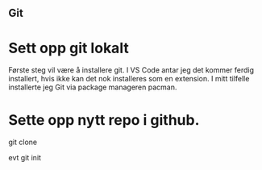 ## Git

# Sett opp git lokalt

Første steg vil være å installere git. I VS Code antar jeg det kommer ferdig installert, hvis ikke kan det nok installeres som en extension. I mitt tilfelle installerte jeg Git via package manageren pacman.

# Sette opp nytt repo i github.

git clone <github-url>

evt git init 
